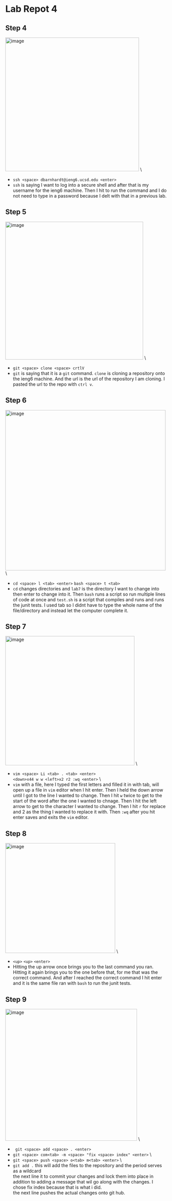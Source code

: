 # Lab Repot 4
## Step 4
 <img width="416" alt="image" src="https://github.com/coda289/cse15l-lab-report/assets/148298382/12908f1d-de11-4d9c-b27b-8195792e1380"> \
 * `ssh <space> dbarnhardt@ieng6.ucsd.edu <enter>`
 * `ssh` is saying I want to log into a secure shell and after that is my username for the ieng6 machine. Then I hit <enter> to run the command and I do not need to type in a password because I delt with that in a previous lab.
## Step 5
 <img width="429" alt="image" src="https://github.com/coda289/cse15l-lab-report/assets/148298382/18434c82-07ab-4c09-8728-1e3045b8be54"> \
* `git <space> clone <space> crtlV`
* `git` is saying that it is a `git` command. `clone` is cloning a repository onto the ieng6 machine. And the url is the url of the repository I am cloning. I pasted the url to the repo with `ctrl v`.
## Step 6
<img width="499" alt="image" src="https://github.com/coda289/cse15l-lab-report/assets/148298382/86a6650b-fd5c-4407-8d66-084f1c969dfe"> \
* `cd <space> l <tab> <enter>`
   `bash <space> t <tab>`
* `cd` changes directories and `lab7` is the directory I want to change into then enter to change into it. Then `bash` runs a script so run multiple lines of code at once and `test.sh` is a script that compiles and runs and runs the junit tests. I used tab so I didnt have to type the whole name of the file/directory and instead let the computer complete it. 
## Step 7
<img width="402" alt="image" src="https://github.com/coda289/cse15l-lab-report/assets/148298382/929b6206-4de0-4404-b1d6-64273b275ca7"> \
* `vim <space> Li <tab> . <tab> <enter>` \
`<down>x44 w w <left>x2 r2 :wq <enter>` \
* `vim` with a file, here I typed the first letters and filled it in with tab, will open up a file in `vim` editor when I hit enter. Then I held the down arrow until I got to the line I wanted to change. Then I hit `w` twice to get to the start of the word after the one I wanted to chnage. Then I hit the left arrow to get to the character I wanted to change. Then I hit `r` for replace and 2 as the thing I wanted to replace it with. Then `:wq` after you hit enter saves and exits the `vim` editor. 
## Step 8
 <img width="342" alt="image" src="https://github.com/coda289/cse15l-lab-report/assets/148298382/920c25d5-4b66-4b04-aa25-fbe595519ef1"> \
* `<up>` `<up>` `<enter>` 
* Hitting the up arrow once brings you to the last command you ran. Hitting it again brings you to the one before that, for me that was the correct command. And after I reached the correct command I hit enter and it is the same file ran with `bash` to run the junit tests. 
## Step 9
<img width="410" alt="image" src="https://github.com/coda289/cse15l-lab-report/assets/148298382/248d73f3-470e-4ae2-b1a6-7526fecd856c"> \

* ` git <space> add <space> . <enter>` 
* `git <space> com<tab> -m <space> "fix <space> index" <enter>` \
* `git <space> push <space> o<tab> m<tab> <enter>` \
* `git add .` this will add the files to the repository and the period serves as a wildcard \
   the next line it to commit your changes and lock them into place in addition to adding a message that wil go along with the changes. I chose fix index because that is what i did. \
   the next line pushes the actual changes onto git hub.
